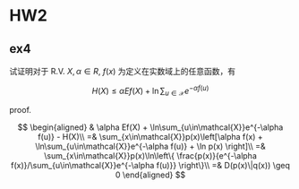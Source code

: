 <script type="text/javascript"
src="http://cdn.mathjax.org/mathjax/latest/MathJax.js?config=TeX-AMS-MML_HTMLorMML">
</script>

# HW2
## ex4
试证明对于 R.V. $X,\alpha\in R$, $f(x)$ 为定义在实数域上的任意函数，有

$$
H(X) \leq \alpha Ef(X) + \ln\sum_{u\in\mathcal{X}}e^{-\alpha f(u)}
$$

proof. 

$$
\begin{aligned}
& \alpha Ef(X) + \ln\sum_{u\in\mathcal{X}}e^{-\alpha f(u)} - H(X)\\
=& \sum_{x\in\mathcal{X}}p(x)\left[\alpha f(x)  + \ln\sum_{u\in\mathcal{X}}e^{-\alpha f(u)} + \ln p(x) \right]\\
=& \sum_{x\in\mathcal{X}}p(x)\ln\left\{ \frac{p(x)}{e^{-\alpha f(x)}/\sum_{u\in\mathcal{X}}e^{-\alpha f(u)}} \right\}\\
=& D(p(x)\|q(x)) \geq 0
\end{aligned}
$$